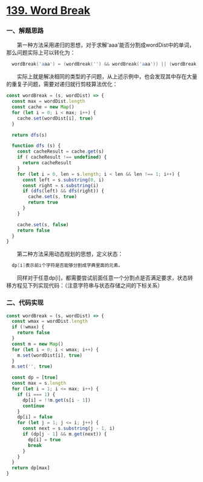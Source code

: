 # [139. Word Break](https://leetcode.com/problems/word-break/)

### 一、解题思路

  &emsp;&emsp;第一种方法采用递归的思想，对于求解'aaa'能否分割成wordDist中的单词，那么问题实际上可以转化为：

```s
  wordBreak('aaa') = (wordBreak('') && wordBreak('aaa')) || (wordBreak('a') && wordBreak('aa')) || (wordBreak('aa') && wordBreak('a') || (wordBreak('aaa') && wordBreak(''))
```

  &emsp;&emsp;实际上就是解决相同的类型的子问题，从上述示例中，也会发现其中存在大量的重复子问题，需要对递归就行剪枝算法优化：

```JavaScript
const wordBreak = (s, wordDist) => {
  const max = wordDist.length
  const cache = new Map()
  for (let i = 0; i < max; i++) {
    cache.set(wordDist[i], true)
  }

  return dfs(s)

  function dfs (s) {
    const cacheResult = cache.get(s)
    if ( cacheResult !== undefined) {
      return cacheResult
    }
    for (let i = 0, len = s.length; i < len && len !== 1; i++) {
      const left = s.substring(0, i)
      const right = s.substring(i)
      if (dfs(left) && dfs(right)) {
        cache.set(s, true)
        return true
      }
    }

    cache.set(s, false)
    return false
  }
}
```

  &emsp;&emsp;第二种方法采用动态规划的思想，定义状态：

```s
  dp[i]表示前i个字符是否能够分割成字典里面的元素。
```

  &emsp;&emsp;同样对于任意dp[i]，都需要尝试前面任意一个分割点是否满足要求，状态转移方程见下列实现代码：（注意字符串与状态存储之间的下标关系）

### 二、代码实现

```JavaScript
const wordBreak = (s, wordDist) => {
  const wmax = wordDist.length
  if (!wmax) {
    return false
  }
  const m = new Map()
  for (let i = 0; i < wmax; i++) {
    m.set(wordDist[i], true)
  }
  m.set('', true)

  const dp = [true]
  const max = s.length
  for (let i = 1; i <= max; i++) {
    if (i === 1) {
      dp[i] = !!m.get(s[i - 1])
      continue
    }
    dp[i] = false
    for (let j = 1; j <= i; j++) {
      const next = s.substring(j - 1, i)
      if (dp[j - 1] && m.get(next)) {
        dp[i] = true
        break
      }
    }
  }
  return dp[max]
}
```